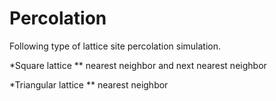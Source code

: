 # Percolation

Following type of lattice site percolation simulation.

*Square lattice
    ** nearest neighbor and next nearest neighbor

*Triangular lattice
    ** nearest neighbor

